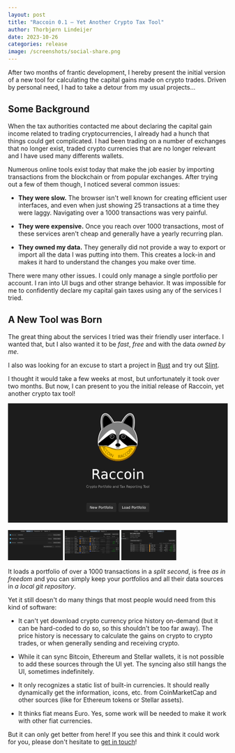 ```yaml
---
layout: post
title: "Raccoin 0.1 – Yet Another Crypto Tax Tool"
author: Thorbjørn Lindeijer
date: 2023-10-26
categories: release
image: /screenshots/social-share.png
---
```


After two months of frantic development, I hereby present the initial version of
a new tool for calculating the capital gains made on crypto trades. Driven by
personal need, I had to take a detour from my usual projects...

## Some Background

When the tax authorities contacted me about declaring the capital gain income
related to trading cryptocurrencies, I already had a hunch that things could get
complicated. I had been trading on a number of exchanges that no longer exist,
traded crypto currencies that are no longer relevant and I have used many
differents wallets.

Numerous online tools exist today that make the job easier by importing
transactions from the blockchain or from popular exchanges. After trying out a
few of them though, I noticed several common issues:

* __They were slow.__ The browser isn't well known for creating efficient user
  interfaces, and even when just showing 25 transactions at a time they were
  laggy. Navigating over a 1000 transactions was very painful.

* __They were expensive.__ Once you reach over 1000 transactions, most of these
  services aren't cheap and generally have a yearly recurring plan.

* __They owned my data.__ They generally did not provide a way to export or
  import all the data I was putting into them. This creates a lock-in and makes
  it hard to understand the changes you make over time.

There were many other issues. I could only manage a single portfolio per
account. I ran into UI bugs and other strange behavior. It was impossible for me
to confidently declare my capital gain taxes using any of the services I tried.

## A New Tool was Born

The great thing about the services I tried was their friendly user interface. I
wanted that, but I also wanted it to be _fast_, _free_ and with the data _owned
by me_.

I also was looking for an excuse to start a project in
[Rust](https://www.rust-lang.org/) and try out [Slint](https://slint.dev/).

I thought it would take a few weeks at most, but unfortunately it took over two
months. But now, I can present to you the initial release of Raccoin, yet
another crypto tax tool!

![Raccoin Welcome](/screenshots/raccoin-welcome.png)

<div class="thumbnails">
<img class="thumbnail" src="/screenshots/raccoin-wallets.png" alt="The wallets page shows the transaction sources" style="width: 25%">
<img class="thumbnail" src="/screenshots/raccoin-transactions.png" alt="The transactions page provides a detailed view of events" style="width: 25%">
<img class="thumbnail" src="/screenshots/raccoin-reports.png" alt="Reports can be exported as CSV files" style="width: 25%">
</div>

It loads a portfolio of over a 1000 transactions in a _split second_, is free _as
in freedom_ and you can simply keep your portfolios and all their data sources in
_a local git repository_.

Yet it still doesn't do many things that most people would need from this kind
of software:

* It can't yet download crypto currency price history on-demand (but it can be
  hard-coded to do so, so this shouldn't be too far away). The price history is
  necessary to calculate the gains on crypto to crypto trades, or when generally
  sending and receiving crypto.

* While it can sync Bitcoin, Ethereum and Stellar wallets, it is not possible to
  add these sources through the UI yet. The syncing also still hangs the UI,
  sometimes indefinitely.

* It only recognizes a static list of built-in currencies. It should really
  dynamically get the information, icons, etc. from CoinMarketCap and other
  sources (like for Ethereum tokens or Stellar assets).

* It thinks fiat means Euro. Yes, some work will be needed to make it work with
  other fiat currencies.

But it can only get better from here! If you see this and think it could work
for you, please don't hesitate to [get in touch](https://github.com/bjorn/raccoin/issues)!

<div id="fullpage" onclick="this.style.display='none';">
    <img id="fullpage-image">
    <div id="fullpage-caption"></div>
</div>

<script>
const thumbnails = document.querySelectorAll('.thumbnail');
const fullPage = document.querySelector('#fullpage');
const fullPageImg = document.querySelector('#fullpage-image');
const fullPageCaption = document.querySelector('#fullpage-caption');

thumbnails.forEach(thumbnail => {
  thumbnail.addEventListener('click', function() {
    fullPageImg.src = thumbnail.src;
    fullPageCaption.innerHTML = thumbnail.alt;
    fullPage.style.display = 'flex';
  });
});
</script>
